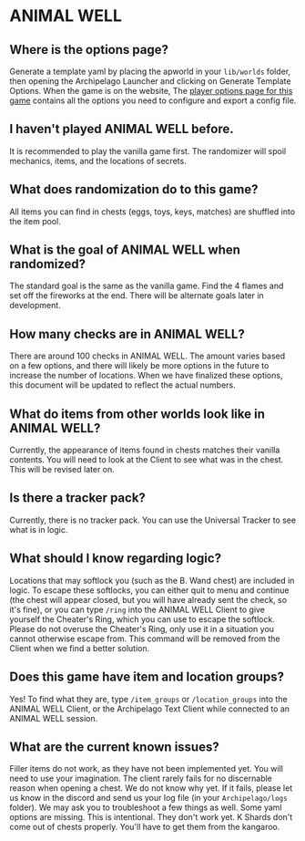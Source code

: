 # ANIMAL WELL

## Where is the options page?
Generate a template yaml by placing the apworld in your `lib/worlds` folder, then opening the Archipelago Launcher and clicking on Generate Template Options.
When the game is on the website,
The [player options page for this game](../player-options) contains all the options you need to configure and export a config file.

## I haven't played ANIMAL WELL before.
It is recommended to play the vanilla game first. The randomizer will spoil mechanics, items, and the locations of secrets.

## What does randomization do to this game?
All items you can find in chests (eggs, toys, keys, matches) are shuffled into the item pool.

## What is the goal of ANIMAL WELL when randomized?
The standard goal is the same as the vanilla game. Find the 4 flames and set off the fireworks at the end.
There will be alternate goals later in development.

## How many checks are in ANIMAL WELL?
There are around 100 checks in ANIMAL WELL. The amount varies based on a few options, and there will likely be more options in the future to increase the number of locations.
When we have finalized these options, this document will be updated to reflect the actual numbers.

## What do items from other worlds look like in ANIMAL WELL?
Currently, the appearance of items found in chests matches their vanilla contents. You will need to look at the Client to see what was in the chest.
This will be revised later on.

## Is there a tracker pack?
Currently, there is no tracker pack. You can use the Universal Tracker to see what is in logic.

## What should I know regarding logic?
Locations that may softlock you (such as the B. Wand chest) are included in logic. To escape these softlocks, you can either quit to menu and continue (the chest will appear closed, but you will have already sent the check, so it's fine), or you can type `/ring` into the ANIMAL WELL Client to give yourself the Cheater's Ring, which you can use to escape the softlock.
Please do not overuse the Cheater's Ring, only use it in a situation you cannot otherwise escape from. This command will be removed from the Client when we find a better solution.

## Does this game have item and location groups?
Yes! To find what they are, type `/item_groups` or `/location_groups` into the ANIMAL WELL Client, or the Archipelago Text Client while connected to an ANIMAL WELL session.

## What are the current known issues?
Filler items do not work, as they have not been implemented yet. You will need to use your imagination.
The client rarely fails for no discernable reason when opening a chest. We do not know why yet. If it fails, please let us know in the discord and send us your log file (in your `Archipelago/logs` folder). We may ask you to troubleshoot a few things as well.
Some yaml options are missing. This is intentional. They don't work yet.
K Shards don't come out of chests properly. You'll have to get them from the kangaroo.
